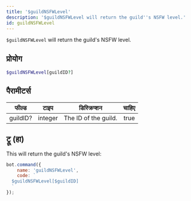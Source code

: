 ```yaml
---
title: '$guildNSFWLevel'
description: '$guildNSFWLevel will return the guild''s NSFW level.'
id: guildNSFWLevel
---
```


`$guildNSFWLevel` will return the guild's NSFW level.

## प्रोयोग

```php
$guildNSFWLevel[guildID?]
```

## पैरामीटर्स

| फील्ड    | टाइप    | डिस्क्रिप्शन         | चाहिए |
| -------- | ------- | -------------------- |:-----:|
| guildID? | integer | The ID of the guild. | true  |

## ट्रू (हा)

This will return the guild's NSFW level:

```javascript
bot.command({
    name: 'guildNSFWLevel',
    code: `
  $guildNSFWLevel[$guildID]
  `
});
```
